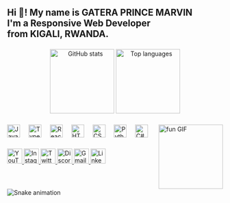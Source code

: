 <h2 align="left">
  Hi 👋! My name is <strong>GATERA PRINCE MARVIN</strong> <br>
  I'm a Responsive Web Developer <br>
  from KIGALI, RWANDA.
</h2>

###

<div align="center">
  <img src="https://github-readme-stats.vercel.app/api?username=GATERA-glitch&hide_title=false&hide_rank=false&show_icons=true&include_all_commits=true&count_private=true&disable_animations=false&theme=dracula&locale=en&hide_border=false" 
       height="150" alt="GitHub stats" />
  <img src="https://github-readme-stats.vercel.app/api/top-langs?username=GATERA-glitch&locale=en&hide_title=false&layout=compact&card_width=320&langs_count=5&theme=dracula&hide_border=false" 
       height="150" alt="Top languages" />
</div>

###

<img align="right" height="150" src="https://i.imgflip.com/65efzo.gif" alt="fun GIF" />

###

<div align="left">
  <img src="https://cdn.jsdelivr.net/gh/devicons/devicon/icons/javascript/javascript-original.svg" height="30" alt="JavaScript" />
  <img width="12" />
  <img src="https://cdn.jsdelivr.net/gh/devicons/devicon/icons/typescript/typescript-original.svg" height="30" alt="TypeScript" />
  <img width="12" />
  <img src="https://cdn.jsdelivr.net/gh/devicons/devicon/icons/react/react-original.svg" height="30" alt="React" />
  <img width="12" />
  <img src="https://cdn.jsdelivr.net/gh/devicons/devicon/icons/html5/html5-original.svg" height="30" alt="HTML5" />
  <img width="12" />
  <img src="https://cdn.jsdelivr.net/gh/devicons/devicon/icons/css3/css3-original.svg" height="30" alt="CSS3" />
  <img width="12" />
  <img src="https://cdn.jsdelivr.net/gh/devicons/devicon/icons/python/python-original.svg" height="30" alt="Python" />
  <img width="12" />
  <img src="https://cdn.jsdelivr.net/gh/devicons/devicon/icons/csharp/csharp-original.svg" height="30" alt="C#" />
</div>

###

<div align="left">
  <a href="https://www.youtube.com/@Big_man_celebrity">
    <img src="https://img.shields.io/static/v1?message=YouTube&logo=youtube&color=FF0000&style=for-the-badge" height="35" alt="YouTube" />
  </a>
  <a href="https://www.instagram.com/wrld.of_teenox_uzii/">
    <img src="https://img.shields.io/static/v1?message=Instagram&logo=instagram&color=E4405F&style=for-the-badge" height="35" alt="Instagram" />
  </a>
  <a href="https://x.com/Ni_muebue">
    <img src="https://img.shields.io/static/v1?message=Twitter&logo=twitter&color=1DA1F2&style=for-the-badge" height="35" alt="Twitter" />
  </a>
  <a href="https://discord.gg/YMgBrNnq">
    <img src="https://img.shields.io/static/v1?message=Discord&logo=discord&color=7289DA&style=for-the-badge" height="35" alt="Discord" />
  </a>
  <a href="mailto:gateraprincemarvin@gmail.com">
    <img src="https://img.shields.io/static/v1?message=Gmail&logo=gmail&color=D14836&style=for-the-badge" height="35" alt="Gmail" />
  </a>
  <a href="https://linkedin.com/in/gatera-prince-marvin-b207a022b">
    <img src="https://img.shields.io/static/v1?message=LinkedIn&logo=linkedin&color=0077B5&style=for-the-badge" height="35" alt="LinkedIn" />
  </a>
</div>

###

<br clear="both" />

<img src="https://raw.githubusercontent.com/GATERA-glitch/GATERA-glitch/main/snake.svg" alt="Snake animation" />
